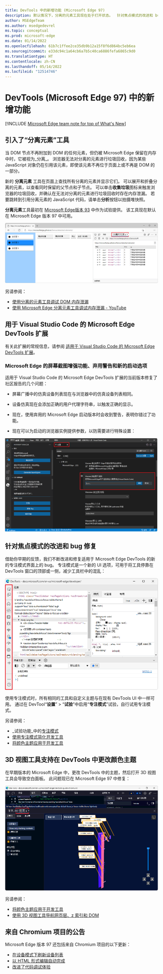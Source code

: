 ```yaml
---
title: DevTools 中的新增功能 (Microsoft Edge 97)
description: 默认情况下，分离的元素工具现在处于打开状态。  针对焦点模式的改进和 bug 修复。  3D 视图工具现在支持在 DevTools 中更改颜色主题。
author: MSEdgeTeam
ms.author: msedgedevrel
ms.topic: conceptual
ms.prod: microsoft-edge
ms.date: 01/14/2022
ms.openlocfilehash: 61b7c1ffee2ce35db9b12a15f8f6d864bc5eb6ea
ms.sourcegitcommit: e33dc94c1a64cb6a7b5c40ca6886fefa6865c9d0
ms.translationtype: HT
ms.contentlocale: zh-CN
ms.lasthandoff: 05/14/2022
ms.locfileid: "12514746"
---
```

# <a name="whats-new-in-devtools-microsoft-edge-97"></a>DevTools (Microsoft Edge 97) 中的新增功能

[!INCLUDE [Microsoft Edge team note for top of What's New](../../includes/edge-whats-new-note.md)]


<!-- ====================================================================== -->
## <a name="introducing-the-detached-elements-tool"></a>引入了“分离元素”工具

<!-- Title: Check out the new Detached Elements tool -->
<!-- Subtitle: The new Detached Elements tool is now available by default in Microsoft Edge 97. -->

当 DOM 节点不再附加到 DOM 的任何元素，但仍被 Microsoft Edge 保留在内存中时，它被视为_分离_。  浏览器无法对分离的元素进行垃圾回收，因为某些 JavaScript 对象仍在引用该元素，即使该元素不再位于页面上或不再是 DOM 的一部分。

新的 **分离元素** 工具在页面上查找所有分离的元素并显示它们。  可以展开和折叠分离的元素，以查看同时保留的父节点和子节点。  可以单击**收集垃圾**图标来触发浏览器的垃圾回收，并确认在无法对分离的元素进行垃圾回收时存在内存泄漏。  若要跳转到引用分离元素的 JavaScript 代码，请单击**分析**按钮以拍摄堆快照。

**分离元素**工具最初在 [Microsoft Edge版本 93](../../2021/07/devtools.md#debug-dom-node-memory-leaks-with-the-new-detached-elements-tool) 中作为试验提供。  该工具现在默认在 Microsoft Edge 版本 97 中可用。

<!-- ![The Detached Elements tool.](../../media/2022/01/detached-elements-tool.png) -->
<!-- image too wide to be crisp inline; solution would be undock devtools then 1 or 2 images in series (DevTools then browser).  right-click works, but reverting to lightbox for now -->

![“分离元素”工具。](../../media/2022/01/detached-elements-tool.png)

另请参阅：
* [使用分离的元素工具调试 DOM 内存泄漏](../../../memory-problems/dom-leaks.md)
* [使用 Microsoft Edge 分离元素工具调试内存泄漏 - YouTube](https://www.youtube.com/watch?v=v2iy17ptmBk&ab_channel=MicrosoftEdge)


<!-- ====================================================================== -->
## <a name="microsoft-edge-devtools-extension-for-visual-studio-code"></a>用于 Visual Studio Code 的 Microsoft Edge DevTools 扩展

有关此扩展的常规信息，请参阅 [适用于 Visual Studio Code 的 Microsoft Edge DevTools 扩展](../../../../visual-studio-code/microsoft-edge-devtools-extension.md)。


<!-- ====================================================================== -->
### <a name="screencast-enhancements-deprecation-warnings-and-new-launch-options-for-microsoft-edge"></a>Microsoft Edge 的屏幕截图增强功能、弃用警告和新的启动选项

<!-- Title: Screeencast improvements and launch options for Microsoft Edge in the Visual Studio Code extension -->
<!-- Subtitle: The correct list of emulated devices is shown for the screeencast, the correct device emulation is displayed, and there are now launch arguments for the browser. -->

适用于 Visual Studio Code 的 Microsoft Edge DevTools 扩展的当前版本修复了社区报告的几个问题：

*  屏幕广播中的仿真设备列表现在与浏览器中的仿真设备列表相同。

*  设备仿真现在会添加正确的用户代理字符串，以触发正确的显示。

*  现在，使用弃用的 Microsoft Edge 启动版本时会收到警告，表明你错过了功能。

*  现在可以为启动的浏览器实例提供参数，以防需要进行特殊设置：

![用于指定 Microsoft Edge 启动参数的扩展设置。](../../media/2022/01/extension-settings-launch-arguments.png)

<!-- no See also needed -->


<!-- ====================================================================== -->
## <a name="improvements-and-bug-fixes-for-focus-mode"></a>针对焦点模式的改进和 bug 修复

<!-- Title: Have you tried Focus Mode? -->
<!-- Subtitle: To de-clutter and simplify the DevTools interface to focus on debugging web apps, enable Focus Mode in DevTools settings. -->

借助你早期的反馈，我们不断改进和修复适用于 Microsoft Edge DevTools 的新的专注模式界面上的 bug。  专注模式是一个新的 UI 选项，可用于将工具停靠在 DevTools 窗口的顶部或一侧，减少工具栏中的混乱：

![专注模式 UI。](../../media/2022/01/focus-mode.png)

使用专注模式时，所有相同的工具和自定义主题与在现有 DevTools UI 中一样可用。  通过在 DevTool“**设置**” > “**试验**”中启用“**专注模式**”试验，自行试用专注模式。

另请参阅：
* _试验功能_中的[专注模式](../../../experimental-features/index.md#focus-mode)
* [使用专注模式简化开发工具](../../../experimental-features/focus-mode.md)
* [将颜色主题应用于开发工具](../../../customize/theme.md)


<!-- ====================================================================== -->
## <a name="3d-view-tool-supports-changing-color-themes-in-devtools"></a>3D 视图工具支持在 DevTools 中更改颜色主题

<!-- Title: 3D View better integrates with different themes in DevTools -->
<!-- Subtitle: The 3D View tool now works when you select a different color theme in DevTools. -->

在早期版本的 Microsoft Edge 中，更改 DevTools 中的主题，然后打开 3D 视图工具会导致空白面板。  此问题现已在 Microsoft Edge 97 中修复：

![3D 视图工具现在支持更改颜色主题。](../../media/2022/01/3d-view-with-color-theme.png)

另请参阅：
* [将颜色主题应用于开发工具](../../../customize/theme.md)
* [使用 3D 视图工具导航网页层、z 索引和 DOM](../../../3d-view/index.md)


<!-- ====================================================================== -->
## <a name="announcements-from-the-chromium-project"></a>来自 Chromium 项目的公告

Microsoft Edge 版本 97 还包括来自 Chromium 项目的以下更新：

* [在设备模式下刷新设备列表](https://developer.chrome.com/blog/new-in-devtools-97/#device)
* [以 HTML 形式编辑自动完成](https://developer.chrome.com/blog/new-in-devtools-97/#code-completion)
* [改进了代码调试体验](https://developer.chrome.com/blog/new-in-devtools-97/#debugging)


<!-- > [!NOTE]
> Portions of this page are modifications based on work created and [shared by Google](https://developers.google.com/terms/site-policies) and used according to terms described in the [Creative Commons Attribution 4.0 International License](https://creativecommons.org/licenses/by/4.0).
> The original page for announcements from the Chromium project is [What's New in DevTools (Chrome 97)](https://developer.chrome.com/blog/new-in-devtools-97) and is authored by [Jecelyn Yeen](https://developers.google.com/web/resources/contributors#jecelynyeen) (Developer advocate working on Chrome DevTools at Google).

[![Creative Commons License.](https://i.creativecommons.org/l/by/4.0/88x31.png)](https://creativecommons.org/licenses/by/4.0)
This work is licensed under a [Creative Commons Attribution 4.0 International License](https://creativecommons.org/licenses/by/4.0). -->
